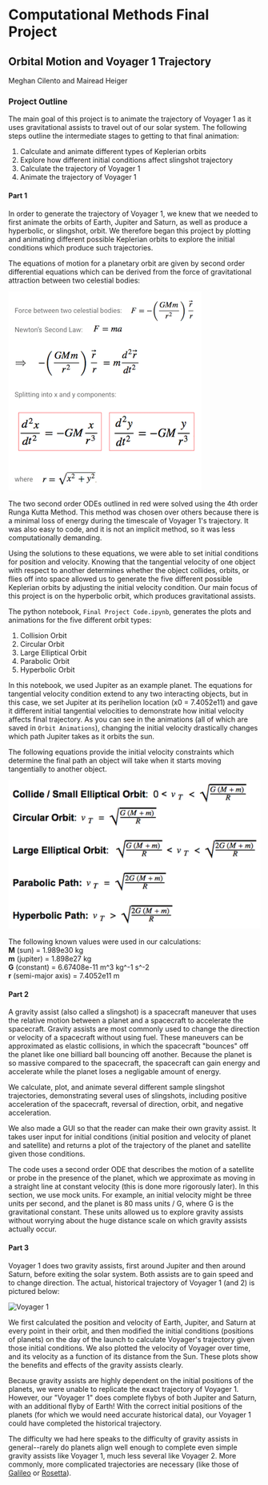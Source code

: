 # Computational Methods Final Project
## Orbital Motion and Voyager 1 Trajectory
Meghan Cilento and Mairead Heiger


### Project Outline
The main goal of this project is to animate the trajectory of Voyager 1 as it
uses gravitational assists to travel out of our solar system. The following steps
outline the intermediate stages to getting to that final animation:

1. Calculate and animate different types of Keplerian orbits
2. Explore how different initial conditions affect slingshot trajectory
3. Calculate the trajectory of Voyager 1
4. Animate the trajectory of Voyager 1


#### **Part 1**
In order to generate the trajectory of Voyager 1, we knew that we needed to first 
animate the orbits of Earth, Jupiter and Saturn, as well as produce a hyperbolic, or 
slingshot, orbit. We therefore began this project by plotting and animating 
different possible Keplerian orbits to explore the initial conditions which produce 
such trajectories. 

The equations of motion for a planetary orbit are given by second order 
differential equations which can be derived from the force of gravitational
attraction between two celestial bodies:

![ODEs](ODE.png)

The two second order ODEs outlined in red were solved using the 4th order Runga 
Kutta Method. This method was chosen over others because there is a minimal loss 
of energy during the timescale of Voyager 1's trajectory. It was also easy to code, 
and it is not an implicit method, so it was less computationally demanding. 

Using the solutions to these equations, we were able to set initial conditions
for position and velocity. Knowing that the tangential velocity of one object 
with respect to another determines whether the object collides, orbits, or flies 
off into space allowed us to generate the five different possible Keplerian orbits 
by adjusting the initial velocity condition. Our main focus of this project is 
on the hyperbolic orbit, which produces gravitational assists.

The python notebook, `Final Project Code.ipynb`, generates the plots and
animations for the five different orbit types:

1. Collision Orbit
2. Circular Orbit
3. Large Elliptical Orbit
4. Parabolic Orbit
5. Hyperbolic Orbit

In this notebook, we used Jupiter as an example planet. The equations for tangential
velocity condition extend to any two interacting objects, but in this case, we 
set Jupiter at its perihelion location (x0 = 7.4052e11) and gave it different initial 
tangential velocities to demonstrate how initial velocity affects final trajectory. 
As you can see in the animations (all of which are saved in `Orbit Animations`), 
changing the initial velocity drastically changes which path Jupiter takes as it 
orbits the sun.

The following equations provide the initial velocity constraints which determine
the final path an object will take when it starts moving tangentially to another
object.

![Velocity Conditions](Velocity_conditions.png)

The following known values were used in our calculations:  
**M** (sun) = 1.989e30 kg  
**m** (jupiter) = 1.898e27 kg      
**G** (constant) = 6.67408e-11 m^3 kg^-1 s^-2  
**r** (semi-major axis) = 7.4052e11 m


#### **Part 2**

A gravity assist (also called a slingshot) is a spacecraft maneuver that uses the relative motion between a planet and a spacecraft to accelerate the spacecraft. Gravity assists are most commonly used to change the direction or velocity of a spacecraft without using fuel. These maneuvers can be approximated as elastic collisions, in which the spacecraft "bounces" off the planet like one billiard ball bouncing off another. Because the planet is so massive compared to the spacecraft, the spacecraft can gain energy and accelerate while the planet loses a negligable amount of energy.

We calculate, plot, and animate several different sample slingshot trajectories, demonstrating several uses of slingshots, including positive acceleration of the spacecraft, reversal of direction, orbit, and negative acceleration.

We also made a GUI so that the reader can make their own gravity assist. It takes user input for initial conditions (initial position and velocity of planet and satellite) and returns a plot of the trajectory of the planet and satellite given those conditions.

The code uses a second order ODE that describes the motion of a satellite or probe in the presence of the planet, which we approximate as moving in a straight line at constant velocity (this is done more rigorously later). In this section, we use mock units. For example, an initial velocity might be three units per second, and the planet is 80 mass units / G, where G is the gravitational constant. These units allowed us to explore gravity assists without worrying about the huge distance scale on which gravity assists actually occur. 

#### **Part 3**
Voyager 1 does two gravity assists, first around Jupiter and then around Saturn, before exiting the solar system. Both assists are to gain speed and to change direction. The actual, historical trajectory of Voyager 1 (and 2) is pictured below:

![Voyager 1](https://qph.fs.quoracdn.net/main-qimg-cd6e62f8ca9f89d87ecdb0f372056673)

We first calculated the position and velocity of Earth, Jupiter, and Saturn at every point in their orbit, and then modified the initial conditions (positions of planets) on the day of the launch to calculate Voyager's trajectory given those initial conditions. We also plotted the velocity of Voyager over time, and its velocity as a function of its distance from the Sun. These plots show the benefits and effects of the gravity assists clearly.

Because gravity assists are highly dependent on the initial positions of the planets, we were unable to replicate the exact trajectory of Voyager 1. However, our "Voyager 1" does complete flybys of both Jupiter and Saturn, with an additional flyby of Earth! With the correct initial positions of the planets (for which we would need accurate historical data), our Voyager 1 could have completed the historical trajectory.

The difficulty we had here speaks to the difficulty of gravity assists in general--rarely do planets align well enough to complete even simple gravity assists like Voyager 1, much less several like Voyager 2. More commonly, more complicated trajectories are necessary (like those of [Galileo](https://en.wikipedia.org/wiki/Gravity_assist#/media/File:Animation_of_Galileo_trajectory.gif) or [Rosetta](https://en.wikipedia.org/wiki/Gravity_assist#/media/File:Animation_of_Rosetta_trajectory.gif)).
